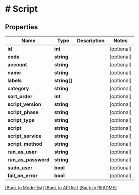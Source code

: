 # # Script

## Properties

Name | Type | Description | Notes
------------ | ------------- | ------------- | -------------
**id** | **int** |  | [optional]
**code** | **string** |  | [optional]
**account** | **string** |  | [optional]
**name** | **string** |  | [optional]
**labels** | **string[]** |  | [optional]
**category** | **string** |  | [optional]
**sort_order** | **int** |  | [optional]
**script_version** | **string** |  | [optional]
**script_phase** | **string** |  | [optional]
**script_type** | **string** |  | [optional]
**script** | **string** |  | [optional]
**script_service** | **string** |  | [optional]
**script_method** | **string** |  | [optional]
**run_as_user** | **string** |  | [optional]
**run_as_password** | **string** |  | [optional]
**sudo_user** | **bool** |  | [optional]
**fail_on_error** | **bool** |  | [optional]

[[Back to Model list]](../../README.md#models) [[Back to API list]](../../README.md#endpoints) [[Back to README]](../../README.md)
